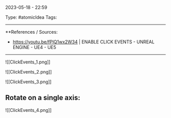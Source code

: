 2023-05-18 - 22:59

Type: #atomicIdea 
Tags: 

---
**References  / Sources:
- https://youtu.be/fPlQ1wx2W34 | ENABLE CLICK EVENTS - UNREAL ENGINE - UE4 - UE5
---


![[ClickEvents_1.png]]

![[ClickEvents_2.png]]

![[ClickEvents_3.png]]
## Rotate on a single axis:
![[ClickEvents_4.png]]